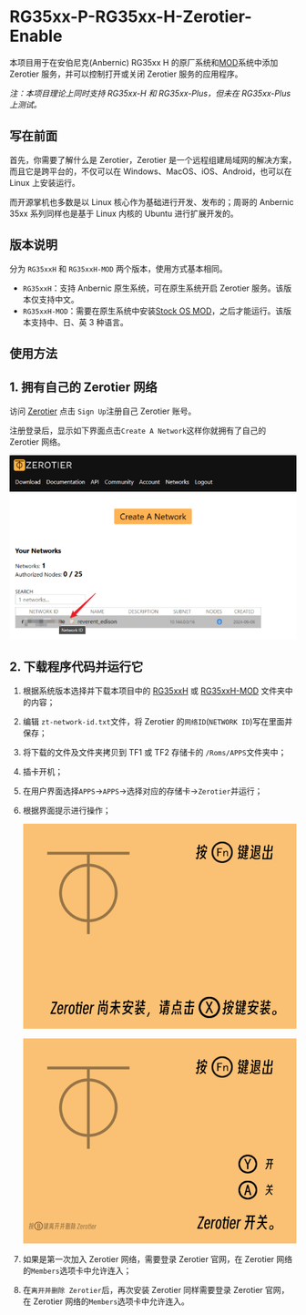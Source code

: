 # RG35xx-P-RG35xx-H-Zerotier-Enable

本项目用于在安伯尼克(Anbernic) RG35xx H 的原厂系统和[MOD](https://github.com/cbepx-me/RG35xx-P-RG35xx-H-Modification)系统中添加 Zerotier 服务，并可以控制打开或关闭 Zerotier 服务的应用程序。

*注：本项目理论上同时支持 RG35xx-H 和 RG35xx-Plus，但未在 RG35xx-Plus 上测试。*

## 写在前面

首先，你需要了解什么是 Zerotier，Zerotier 是一个远程组建局域网的解决方案，而且它是跨平台的，不仅可以在 Windows、MacOS、iOS、Android，也可以在 Linux 上安装运行。

而开源掌机也多数是以 Linux 核心作为基础进行开发、发布的；周哥的 Anbernic 35xx 系列同样也是基于 Linux 内核的 Ubuntu 进行扩展开发的。

## 版本说明

分为 `RG35xxH` 和 `RG35xxH-MOD` 两个版本，使用方式基本相同。

- `RG35xxH`：支持 Anbernic 原生系统，可在原生系统开启 Zerotier 服务。该版本仅支持中文。
- `RG35xxH-MOD`：需要在原生系统中安装[Stock OS MOD](https://github.com/cbepx-me/RG35xx-P-RG35xx-H-Modification)，之后才能运行。该版本支持中、日、英 3 种语言。

## 使用方法

## 1. 拥有自己的 Zerotier 网络

访问 [Zerotier](https://www.zerotier.com/) 点击 `Sign Up`注册自己 Zerotier 账号。

注册登录后，显示如下界面点击`Create A Network`这样你就拥有了自己的 Zerotier 网络。

![a](./img/zt_02.png)

## 2. 下载程序代码并运行它

1. 根据系统版本选择并下载本项目中的 [RG35xxH](https://github.com/aclyyx/RG35xx-P-RG35xx-H-Zerotier-Enable/tree/main/RG35xxH) 或  [RG35xxH-MOD](https://github.com/aclyyx/RG35xx-P-RG35xx-H-Zerotier-Enable/tree/main/RG35xxH-MOD) 文件夹中的内容；

2. 编辑 `zt-network-id.txt`文件，将 Zerotier 的`网络ID`(`NETWORK ID`)写在里面并保存；

3. 将下载的文件及文件夹拷贝到 TF1 或 TF2 存储卡的 `/Roms/APPS`文件夹中；

4. 插卡开机；

5. 在用户界面选择`APPS`->`APPS`->选择对应的存储卡->`Zerotier`并运行；

6. 根据界面提示进行操作；

   ![操作界面](./RG35xxH/res/ztnone-0.png)

   ![操作界面](./RG35xxH/res/zt-0.png)

7. 如果是第一次加入 Zerotier 网络，需要登录 Zerotier 官网，在 Zerotier 网络的`Members`选项卡中允许连入；

8. 在`离开并删除 Zerotier`后，再次安装 Zerotier 同样需要登录 Zerotier 官网，在 Zerotier 网络的`Members`选项卡中允许连入。

